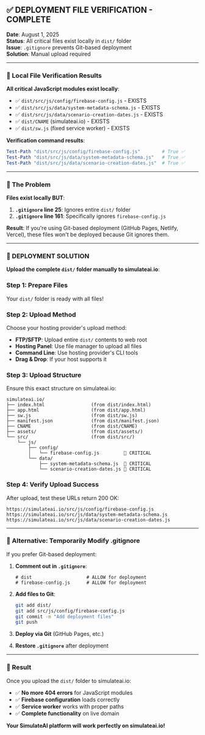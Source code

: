 ## ✅ DEPLOYMENT FILE VERIFICATION - COMPLETE

**Date**: August 1, 2025  
**Status**: All critical files exist locally in `dist/` folder  
**Issue**: `.gitignore` prevents Git-based deployment  
**Solution**: Manual upload required

---

### 📁 Local File Verification Results

**All critical JavaScript modules exist locally**:

- ✅ `dist/src/js/config/firebase-config.js` - EXISTS
- ✅ `dist/src/js/data/system-metadata-schema.js` - EXISTS
- ✅ `dist/src/js/data/scenario-creation-dates.js` - EXISTS
- ✅ `dist/CNAME` (simulateai.io) - EXISTS
- ✅ `dist/sw.js` (fixed service worker) - EXISTS

**Verification command results**:

```powershell
Test-Path "dist/src/js/config/firebase-config.js"        # True ✅
Test-Path "dist/src/js/data/system-metadata-schema.js"   # True ✅
Test-Path "dist/src/js/data/scenario-creation-dates.js"  # True ✅
```

---

### 🎯 The Problem

**Files exist locally BUT**:

1. **`.gitignore` line 25**: Ignores entire `dist/` folder
2. **`.gitignore` line 161**: Specifically ignores `firebase-config.js`

**Result**: If you're using Git-based deployment (GitHub Pages, Netlify, Vercel), these files won't be deployed because Git ignores them.

---

### 🚀 DEPLOYMENT SOLUTION

**Upload the complete `dist/` folder manually to simulateai.io**:

### Step 1: Prepare Files

Your `dist/` folder is ready with all files!

### Step 2: Upload Method

Choose your hosting provider's upload method:

- **FTP/SFTP**: Upload entire `dist/` contents to web root
- **Hosting Panel**: Use file manager to upload all files
- **Command Line**: Use hosting provider's CLI tools
- **Drag & Drop**: If your host supports it

### Step 3: Upload Structure

Ensure this exact structure on simulateai.io:

```
simulateai.io/
├── index.html                 (from dist/index.html)
├── app.html                   (from dist/app.html)
├── sw.js                      (from dist/sw.js)
├── manifest.json              (from dist/manifest.json)
├── CNAME                      (from dist/CNAME)
├── assets/                    (from dist/assets/)
└── src/                       (from dist/src/)
    └── js/
        ├── config/
        │   └── firebase-config.js         🎯 CRITICAL
        └── data/
            ├── system-metadata-schema.js  🎯 CRITICAL
            └── scenario-creation-dates.js 🎯 CRITICAL
```

### Step 4: Verify Upload Success

After upload, test these URLs return 200 OK:

```
https://simulateai.io/src/js/config/firebase-config.js
https://simulateai.io/src/js/data/system-metadata-schema.js
https://simulateai.io/src/js/data/scenario-creation-dates.js
```

---

### 🔧 Alternative: Temporarily Modify .gitignore

If you prefer Git-based deployment:

1. **Comment out in `.gitignore`**:

   ```gitignore
   # dist                    # ALLOW for deployment
   # firebase-config.js      # ALLOW for deployment
   ```

2. **Add files to Git**:

   ```bash
   git add dist/
   git add src/js/config/firebase-config.js
   git commit -m "Add deployment files"
   git push
   ```

3. **Deploy via Git** (GitHub Pages, etc.)

4. **Restore `.gitignore`** after deployment

---

### 🎉 Result

Once you upload the `dist/` folder to simulateai.io:

- ✅ **No more 404 errors** for JavaScript modules
- ✅ **Firebase configuration** loads correctly
- ✅ **Service worker** works with proper paths
- ✅ **Complete functionality** on live domain

**Your SimulateAI platform will work perfectly on simulateai.io!**
